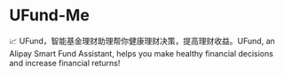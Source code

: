 # UFund-Me
📈 UFund，智能基金理财助理帮你健康理财决策，提高理财收益。UFund, an Alipay Smart Fund Assistant, helps you make healthy financial decisions and increase financial returns!

